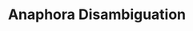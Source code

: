 ---
word: "true"

title: "Anaphora Disambiguation"

categories: ['']

tags: ['Anaphora', 'Disambiguation']

arwords: 'فك التباس المشترَك اللفظي'

arexps: []

enwords: ['Anaphora Disambiguation']

enexps: []

arlexicons: 'ف'

enlexicons: 'A'

authors: ['Ruqayya Roshdy']

translators: ['']

citations: 'مقدمة في حوسبة اللغة العربية'

sources: 'مركز الملك عبدالله بن عبدالعزيز الدولي لخدمة اللغة العربية'

slug: ""
---